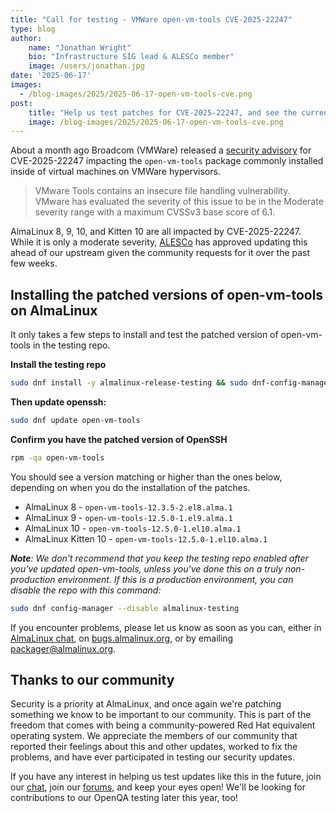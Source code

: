 ```yaml
---
title: "Call for testing - VMWare open-vm-tools CVE-2025-22247"
type: blog
author: 
    name: "Jonathan Wright"
    bio: "Infrastructure SIG lead & ALESCo member"
    image: /users/jonathan.jpg
date: '2025-06-17'
images:
  - /blog-images/2025/2025-06-17-open-vm-tools-cve.png
post:
    title: "Help us test patches for CVE-2025-22247, and see the current status of those patches"
    image: /blog-images/2025/2025-06-17-open-vm-tools-cve.png
---
```


About a month ago Broadcom (VMWare) released a [security advisory](https://nvd.nist.gov/vuln/detail/cve-2025-22247) for CVE-2025-22247 impacting the `open-vm-tools` package commonly installed inside of virtual machines on VMWare hypervisors.

> VMware Tools contains an insecure file handling vulnerability. VMware has evaluated the severity of this issue to be in the Moderate severity range with a maximum CVSSv3 base score of 6.1.

AlmaLinux 8, 9, 10, and Kitten 10 are all impacted by CVE-2025-22247.  While it is only a moderate severity, [ALESCo](https://almalinux.org/alesco/) has approved updating this ahead of our upstream given the community requests for it over the past few weeks.

## Installing the patched versions of open-vm-tools on AlmaLinux
It only takes a few steps to install and test the patched version of open-vm-tools in the testing repo. 

**Install the testing repo**

```bash
sudo dnf install -y almalinux-release-testing && sudo dnf-config-manager --enable almalinux-testing
``` 

**Then update openssh:**

```bash
sudo dnf update open-vm-tools
``` 

**Confirm you have the patched version of OpenSSH** 

```bash
rpm -qa open-vm-tools
``` 

You should see a version matching or higher than the ones below, depending on when you do the installation of the patches. 

- AlmaLinux 8 - ```open-vm-tools-12.3.5-2.el8.alma.1``` 
- AlmaLinux 9 - ```open-vm-tools-12.5.0-1.el9.alma.1``` 
- AlmaLinux 10 - ```open-vm-tools-12.5.0-1.el10.alma.1```
- AlmaLinux Kitten 10 - ```open-vm-tools-12.5.0-1.el10.alma.1```

_**Note**: We don't recommend that you keep the testing repo enabled after you've updated open-vm-tools, unless you've done this on a truly non-production environment. If this is a production environment, you can disable the repo with this command:_

```bash
sudo dnf config-manager --disable almalinux-testing
```

If you encounter problems, please let us know as soon as you can, either in [AlmaLinux chat](https://chat.almalinux.org), on [bugs.almalinux.org](https://bugs.almalinux.org), or by emailing [packager@almalinux.org](packager@almalinux.org).


## Thanks to our community

Security is a priority at AlmaLinux, and once again we're patching something we know to be important to our community. This is part of the freedom that comes with being a community-powered Red Hat equivalent operating system. We appreciate the members of our community that reported their feelings about this and other updates, worked to fix the problems, and have ever participated in testing our security updates. 

If you have any interest in helping us test updates like this in the future, join our [chat](https://chat.almalinux.org), join our [forums](https://forums.almalinux.org/), and keep your eyes open! We'll be looking for contributions to our OpenQA testing later this year, too!
